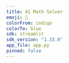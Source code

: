 ```yaml
---
title: AI Math Solver
emoji: 📐
colorFrom: indigo
colorTo: blue
sdk: streamlit
sdk_version: "1.33.0"
app_file: app.py
pinned: false
---
```

